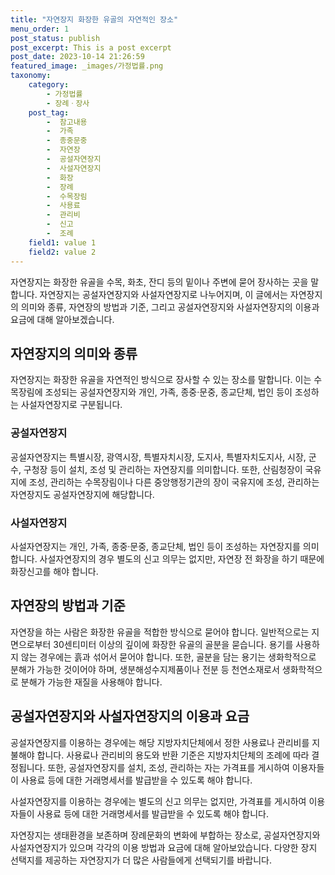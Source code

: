 ```yaml
---
title: "자연장지 화장한 유골의 자연적인 장소"
menu_order: 1
post_status: publish
post_excerpt: This is a post excerpt
post_date: 2023-10-14 21:26:59
featured_image: _images/가정법률.png
taxonomy:
    category:
        - 가정법률
        - 장례ㆍ장사
    post_tag:
        -  참고내용
        -  가족
        -  종중문중
        -  자연장
        -  공설자연장지
        -  사설자연장지
        -  화장
        -  장례
        -  수목장림
        -  사용료
        -  관리비
        -  신고
        -  조례
    field1: value 1
    field2: value 2
---
```




자연장지는 화장한 유골을 수목, 화초, 잔디 등의 밑이나 주변에 묻어 장사하는 곳을 말합니다. 자연장지는 공설자연장지와 사설자연장지로 나누어지며, 이 글에서는 자연장지의 의미와 종류, 자연장의 방법과 기준, 그리고 공설자연장지와 사설자연장지의 이용과 요금에 대해 알아보겠습니다.

## 자연장지의 의미와 종류

자연장지는 화장한 유골을 자연적인 방식으로 장사할 수 있는 장소를 말합니다. 이는 수목장림에 조성되는 공설자연장지와 개인, 가족, 종중·문중, 종교단체, 법인 등이 조성하는 사설자연장지로 구분됩니다.

### 공설자연장지

공설자연장지는 특별시장, 광역시장, 특별자치시장, 도지사, 특별자치도지사, 시장, 군수, 구청장 등이 설치, 조성 및 관리하는 자연장지를 의미합니다. 또한, 산림청장이 국유지에 조성, 관리하는 수목장림이나 다른 중앙행정기관의 장이 국유지에 조성, 관리하는 자연장지도 공설자연장지에 해당합니다.

### 사설자연장지

사설자연장지는 개인, 가족, 종중·문중, 종교단체, 법인 등이 조성하는 자연장지를 의미합니다. 사설자연장지의 경우 별도의 신고 의무는 없지만, 자연장 전 화장을 하기 때문에 화장신고를 해야 합니다.

## 자연장의 방법과 기준

자연장을 하는 사람은 화장한 유골을 적합한 방식으로 묻어야 합니다. 일반적으로는 지면으로부터 30센티미터 이상의 깊이에 화장한 유골의 골분을 묻습니다. 용기를 사용하지 않는 경우에는 흙과 섞어서 묻어야 합니다. 또한, 골분을 담는 용기는 생화학적으로 분해가 가능한 것이어야 하며, 생분해성수지제품이나 전분 등 천연소재로서 생화학적으로 분해가 가능한 재질을 사용해야 합니다.

## 공설자연장지와 사설자연장지의 이용과 요금

공설자연장지를 이용하는 경우에는 해당 지방자치단체에서 정한 사용료나 관리비를 지불해야 합니다. 사용료나 관리비의 용도와 반환 기준은 지방자치단체의 조례에 따라 결정됩니다. 또한, 공설자연장지를 설치, 조성, 관리하는 자는 가격표를 게시하여 이용자들이 사용료 등에 대한 거래명세서를 발급받을 수 있도록 해야 합니다.

사설자연장지를 이용하는 경우에는 별도의 신고 의무는 없지만, 가격표를 게시하여 이용자들이 사용료 등에 대한 거래명세서를 발급받을 수 있도록 해야 합니다.

자연장지는 생태환경을 보존하며 장례문화의 변화에 부합하는 장소로, 공설자연장지와 사설자연장지가 있으며 각각의 이용 방법과 요금에 대해 알아보았습니다. 다양한 장지 선택지를 제공하는 자연장지가 더 많은 사람들에게 선택되기를 바랍니다.


